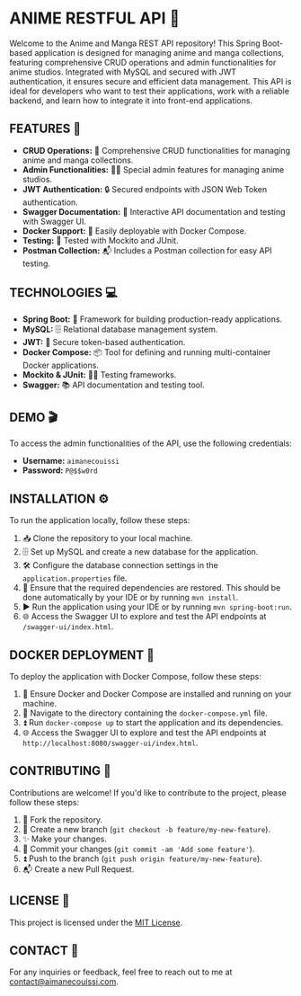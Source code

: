 # ANIME RESTFUL API 🎌

Welcome to the Anime and Manga REST API repository! This Spring Boot-based application is designed for managing anime and manga collections, featuring comprehensive CRUD operations and admin functionalities for anime studios. Integrated with MySQL and secured with JWT authentication, it ensures secure and efficient data management. This API is ideal for developers who want to test their applications, work with a reliable backend, and learn how to integrate it into front-end applications.

## FEATURES 🌟

- **CRUD Operations:** 📝 Comprehensive CRUD functionalities for managing anime and manga collections.
- **Admin Functionalities:** 👨‍💼 Special admin features for managing anime studios.
- **JWT Authentication:** 🔒 Secured endpoints with JSON Web Token authentication.
- **Swagger Documentation:** 📖 Interactive API documentation and testing with Swagger UI.
- **Docker Support:** 🐳 Easily deployable with Docker Compose.
- **Testing:** 🧪 Tested with Mockito and JUnit.
- **Postman Collection:** 📬 Includes a Postman collection for easy API testing.

## TECHNOLOGIES 💻

- **Spring Boot:** 🌱 Framework for building production-ready applications.
- **MySQL:** 🗄️ Relational database management system.
- **JWT:** 🔐 Secure token-based authentication.
- **Docker Compose:** 📦 Tool for defining and running multi-container Docker applications.
- **Mockito & JUnit:** 🧑‍🔬 Testing frameworks.
- **Swagger:** 📚 API documentation and testing tool.

## DEMO 🎬

To access the admin functionalities of the API, use the following credentials:

- **Username:** `aimanecouissi`
- **Password:** `P@$$w0rd`

## INSTALLATION ⚙️

To run the application locally, follow these steps:

1. 📥 Clone the repository to your local machine.
2. 🗄️ Set up MySQL and create a new database for the application.
3. 🛠️ Configure the database connection settings in the `application.properties` file.
4. 🔄 Ensure that the required dependencies are restored. This should be done automatically by your IDE or by running `mvn install`.
5. ▶️ Run the application using your IDE or by running `mvn spring-boot:run`.
6. 🌐 Access the Swagger UI to explore and test the API endpoints at `/swagger-ui/index.html`.

## DOCKER DEPLOYMENT 🐋

To deploy the application with Docker Compose, follow these steps:

1. 🐳 Ensure Docker and Docker Compose are installed and running on your machine.
2. 📁 Navigate to the directory containing the `docker-compose.yml` file.
3. ⏫ Run `docker-compose up` to start the application and its dependencies.
4. 🌐 Access the Swagger UI to explore and test the API endpoints at `http://localhost:8080/swagger-ui/index.html`.

## CONTRIBUTING 🤝

Contributions are welcome! If you'd like to contribute to the project, please follow these steps:

1. 🍴 Fork the repository.
2. 🌿 Create a new branch (`git checkout -b feature/my-new-feature`).
3. ✨ Make your changes.
4. 📝 Commit your changes (`git commit -am 'Add some feature'`).
5. ⏫ Push to the branch (`git push origin feature/my-new-feature`).
6. 📬 Create a new Pull Request.

## LICENSE 📄

This project is licensed under the [MIT License](LICENSE).

## CONTACT 📧

For any inquiries or feedback, feel free to reach out to me at [contact@aimanecouissi.com](mailto:contact@aimanecouissi.com).
